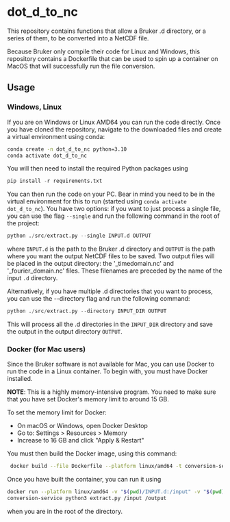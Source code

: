 # dot_d_to_nc

This repository contains functions that allow a Bruker .d directory, or a series of them,  to be 
converted into a NetCDF file. 

Because Bruker only compile their code for Linux and Windows, this repository contains a 
Dockerfile that can be used to spin up a container on MacOS that will successfully run the 
file conversion. 

## Usage

### Windows, Linux 

If you are on Windows or Linux AMD64 you can run the code directly. Once you have cloned the 
repository, navigate to the downloaded files and create a virtual environment using conda: 

```bash
conda create -n dot_d_to_nc python=3.10
conda activate dot_d_to_nc
```

You will then need to install the required Python packages using 

```python
pip install -r requirements.txt
```

You can then run the code on your PC. Bear in mind you need to be in the virtual environment for 
this to run (started using ```conda activate dot_d_to_nc```). You have two options: if you want to 
just process a single 
file, you can use the flag ```--single``` and run the following command in the root of the project: 

```python 
python ./src/extract.py --single INPUT.d OUTPUT
```

where `INPUT.d` is the path to the Bruker .d directory and `OUTPUT` is the path where you want 
the output NetCDF files to be saved. Two output files will be placed in the output 
directory: the '_timedomain.nc' and '_fourier_domain.nc' files. These filenames are preceded by 
the name of the input ```.d``` directory.


Alternatively, if you have multiple .d directories that you want to process, you can use the 
--directory flag and run the following command:

```python
python ./src/extract.py --directory INPUT_DIR OUTPUT
```
This will process all the .d directories in the `INPUT_DIR` directory and save the output in the 
output directory `OUTPUT`.



### Docker (for Mac users)

Since the Bruker software is not available for Mac, you can use Docker to run the code in a 
Linux container. To begin with, you must have Docker installed. 

**NOTE**: This is a highly memory-intensive program. You need to make sure that you have set 
Docker's memory limit to around 15 GB. 

To set the memory limit for Docker: 
- On macOS or Windows, open Docker Desktop
- Go to: Settings > Resources > Memory
- Increase to 16 GB and click "Apply & Restart"

You must then build the Docker image, using this command: 

```bash
 docker build --file Dockerfile --platform linux/amd64 -t conversion-service . 
```

Once you have built the container, you can run it using 

```bash
docker run --platform linux/amd64 -v "$(pwd)/INPUT.d:/input" -v "$(pwd)/output:/output" 
conversion-service python3 extract.py /input /output
```

when you are in the root of the directory. 